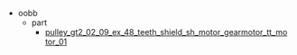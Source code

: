 * oobb
  * part
    * [pulley_gt2_02_09_ex_48_teeth_shield_sh_motor_gearmotor_tt_motor_01](oobb/part/pulley_gt2_02_09_ex_48_teeth_shield_sh_motor_gearmotor_tt_motor_01)

